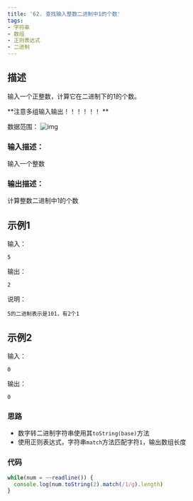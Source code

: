 ```yaml
---
title: '62. 查找输入整数二进制中1的个数'
tags:
- 字符串
- 数组
- 正则表达式
- 二进制
---
```


## 描述

输入一个正整数，计算它在二进制下的1的个数。

**注意多组输入输出！！！！！！
**

数据范围： ![img](https://www.nowcoder.com/equation?tex=1%20%5Cle%20n%20%5Cle%202%5E%7B31%7D-1%20%5C)

### 输入描述：

输入一个整数

### 输出描述：

计算整数二进制中1的个数

## 示例1

输入：

```
5
```



输出：

```
2
```



说明：

```
5的二进制表示是101，有2个1
```

## 示例2

输入：

```
0
```



输出：

```
0
```

### 思路

- 数字转二进制字符串使用其`toString(base)`方法
- 使用正则表达式，字符串`match`方法匹配字符`1`，输出数组长度

### 代码

```js
while(num = ~~readline()) {
  console.log(num.toString(2).match(/1/g).length)
}
```

